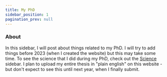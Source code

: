 ```yaml
---
title: My PhD
sidebar_position: 1
pagination_prev: null
---
```

### About 
In this sidebar, I will post about things related to my PhD. I will try to add things before 2023 (when I created the website) but this may take some time. To see the science that I did during my PhD, check out the [Science](/docs/science/index.md) sidebar. I plan to upload my entire thesis in "plain english" on this website - but don't expect to see this until next year, when I finally submit. 

